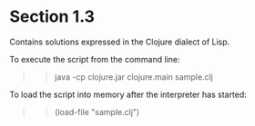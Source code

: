 Section 1.3
=========== 

Contains solutions expressed in the Clojure dialect of Lisp.

To execute the script from the command line:

>> java -cp clojure.jar clojure.main sample.clj

To load the script into memory after the interpreter has started:

>> (load-file "sample.clj")